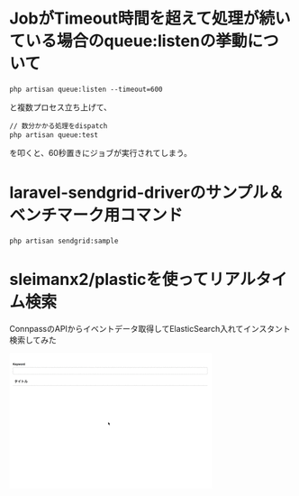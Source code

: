 # JobがTimeout時間を超えて処理が続いている場合のqueue:listenの挙動について

```
php artisan queue:listen --timeout=600
```

と複数プロセス立ち上げて、

```
// 数分かかる処理をdispatch
php artisan queue:test
```

を叩くと、60秒置きにジョブが実行されてしまう。

# laravel-sendgrid-driverのサンプル＆ベンチマーク用コマンド

```
php artisan sendgrid:sample
```

# sleimanx2/plasticを使ってリアルタイム検索

ConnpassのAPIからイベントデータ取得してElasticSearch入れてインスタント検索してみた

![インスタントサーチ](./InstantSearch.gif "インスタントサーチ")
